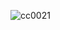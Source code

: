 

![cc0021][21]





[21]:https://raw.githubusercontent.com/TongxinV/GFM-i-GitUse/master/1.0/cc021.jpg
